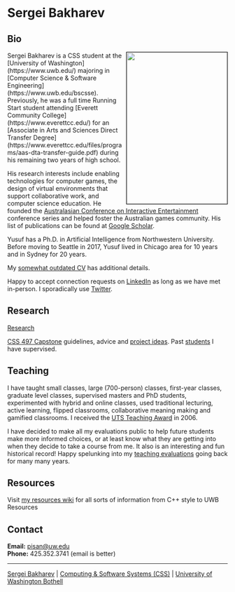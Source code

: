 # Sergei Bakharev

## Bio
<img style="border:1px solid black;" align="right" width="230.4" height="345.6" src="https://github.com/SergeiBak/PersonalWebsite/blob/master/images/OD2A4027_Edit.png?raw=true">
Sergei Bakharev is a CSS student at the [University of Washington](https://www.uwb.edu/) majoring in [Computer Science & Software Engineering](https://www.uwb.edu/bscsse). Previously, he was a full time Running Start student attending [Everett Community College](https://www.everettcc.edu/) for an [Associate in Arts and Sciences Direct Transfer Degree](https://www.everettcc.edu/files/programs/aas-dta-transfer-guide.pdf) during his remaining two years of high school. 

His research interests include enabling technologies for computer games, the design of virtual environments that support collaborative work, and computer science education. He founded the [Australasian Conference on Interactive Entertainment](http://ieconference.org/) conference series and helped foster the Australian games community. His list of publications can be found at [Google Scholar](https://scholar.google.com/citations?user=eCpI_aUAAAAJ&hl=en&oi=ao).

Yusuf has a Ph.D. in Artificial Intelligence from Northwestern University. Before moving to Seattle in 2017, Yusuf lived in Chicago area for 10 years and in Sydney for 20 years.

My [somewhat outdated CV](PisanYusuf-CV.pdf) has additional details.

Happy to accept connection requests on [LinkedIn](https://www.linkedin.com/in/pisan/) as long as we have met in-person. I sporadically use [Twitter](https://twitter.com/yusufpisan).

## Research

[Research](research.html)

[CSS 497 Capstone](capstone.html) guidelines, advice and [project ideas](capstone-ideas.html). Past [students](./people) I have supervised.

## Teaching

I have taught small classes, large (700-person) classes, first-year classes, graduate level classes, supervised masters and PhD students, experimented with hybrid and online classes, used traditional lecturing, active learning, flipped classrooms, collaborative meaning making and gamified classrooms. I received the [UTS Teaching Award](https://www.uts.edu.au/research-and-teaching/learning-and-teaching/awards-and-citations/past-award-and-citation-0) in 2006.

I have decided to make all my evaluations public to help future students make more informed choices, or at least know what they are getting into when they decide to take a course from me. It also is an interesting and fun historical record! Happy spelunking into my [teaching evaluations](teaching/evaluations/) going back for many many years.

## Resources

Visit [my resources wiki](https://github.com/pisanorg/w/wiki) for all sorts of information from C++ style to UWB Resources

## Contact

**Email:** pisan@uw.edu  
**Phone:** 425.352.3741 (email is better)  

***

[Sergei Bakharev](https://www.linkedin.com/in/sergei-bakharev/) | [Computing & Software Systems (CSS)](https://www.uwb.edu/css) | [University of Washington Bothell](https://www.uwb.edu/)
